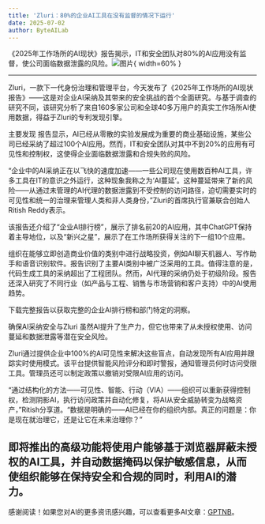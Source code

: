 ```yaml
---
title: 'Zluri：80%的企业AI工具在没有监督的情况下运行'
date: 2025-07-02
author: ByteAILab
---
```


《2025年工作场所的AI现状》报告揭示，IT和安全团队对80%的AI应用没有监督，使公司面临数据泄露的风险。![图片](https://ai-techpark.com/wp-content/uploads/Zluri.jpg){ width=60% }

---


Zluri，一款下一代身份治理和管理平台，今天发布了《2025年工作场所的AI现状报告》——这是对企业AI采纳及其带来的安全挑战的首个全面研究。与基于调查的研究不同，该研究分析了来自160多家公司和全球40多万用户的真实工作场所AI使用数据，得益于Zluri的专利发现引擎。

主要发现
报告显示，AI已经从零散的实验发展成为重要的商业基础设施，某些公司已经采纳了超过100个AI应用。然而，IT和安全团队对其中不到20%的应用有可见性和控制权，这使得企业面临数据泄露和合规失败的风险。

“企业中的AI采纳正在以飞快的速度加速——一些公司现在使用数百种AI工具，许多工具在IT的意识之外运行，这种现象我称之为‘AI蔓延’。这种蔓延带来了新的风险——从通过未管理的AI代理的数据泄露到不受控制的访问路径，迫切需要实时的可见性和统一的治理来管理人类和非人类身份，”Zluri的首席执行官兼联合创始人Ritish Reddy表示。

该报告还介绍了“企业AI排行榜”，展示了排名前20的AI应用，其中ChatGPT保持着主导地位，以及“新兴之星”，展示了在工作场所获得关注的下一组10个应用。

组织在能够立即创造商业价值的类别中进行战略投资，例如AI聊天机器人、写作助手和语音识别软件。报告识别了主要AI类别中被广泛采用的工具。值得注意的是，代码生成工具的采纳超出了工程团队。然而，AI代理的采纳仍处于初级阶段。报告还深入研究了不同行业（如产品与工程、销售与市场营销和客户支持）中的AI使用趋势。

下载完整报告以获取完整的企业AI排行榜和部门特定的洞察。

确保AI采纳安全与Zluri
虽然AI提升了生产力，但它也带来了从未授权使用、访问蔓延和数据泄露等潜在安全风险。

Zluri通过提供企业中100%的AI可见性来解决这些盲点，自动发现所有AI应用并跟踪实时使用模式。该平台提供智能风险评分和即时警报，通知管理员何时访问受限工具。管理员还可以制定政策以撤销对受限AI应用的访问。

“通过结构化的方法——可见性、智能、行动（VIA）——组织可以重新获得控制权，检测阴影AI，执行访问政策并自动化修复，将AI从安全威胁转变为战略资产，”Ritish分享道。“数据是明确的——AI已经在你的组织内部。真正的问题是：你是现在就治理它，还是让它在未来治理你？”

即将推出的高级功能将使用户能够基于浏览器屏蔽未授权的AI工具，并自动数据掩码以保护敏感信息，从而使组织能够在保持安全和合规的同时，利用AI的潜力。
---
感谢阅读！如果您对AI的更多资讯感兴趣，可以查看更多AI文章：[GPTNB](https://gptnb.com)。
